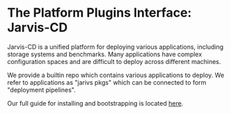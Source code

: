 # The Platform Plugins Interface: Jarvis-CD
Jarvis-CD is a unified platform for deploying various applications, including
storage systems and benchmarks. Many applications have complex configuration
spaces and are difficult to deploy across different machines.

We provide a builtin repo which contains various applications to deploy.
We refer to applications as "jarivs pkgs" which can be connected to form
"deployment pipelines".

Our full guide for installing and bootstrapping is located [here](https://grc.iit.edu/docs/jarvis/jarvis-cd/index).